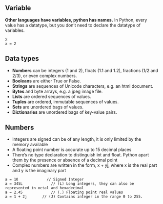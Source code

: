 ## Variable
**Other languages have variables, python has names.** In Python, every value has a datatype, but you don’t need to declare the datatype of variables.
```
x
x = 2
```

## Data types
* **Numbers** can be integers (1 and 2), floats (1.1 and 1.2), fractions (1/2 and 2/3), or even complex numbers.
* **Booleans** are either True or False.
* **Strings** are sequences of Unicode characters, e.g. an html document.
* **Bytes** and byte arrays, e.g. a jpeg image file.
* **Lists** are ordered sequences of values.
* **Tuples** are ordered, immutable sequences of values.
* **Sets** are unordered bags of values.
* **Dictionaries** are unordered bags of key-value pairs.

## Numbers
* Integers are signed can be of any length, it is only limited by the memory available
* A floating point number is accurate up to 15 decimal places
* There’s no type declaration to distinguish int and float. Python apart them by the presence or absence of a decimal point
* Complex numbers are written in the form, x + yj, where x is the real part and y is the imaginary part
```
a = 10	 	 	   // Signed Integer
a = 345L	 	 	 // (L) Long integers, they can also be represented in octal and hexadecimal
a = 2.45	 	 	 // (.) Floating point real values
a = 1 + 2j	 	 // (J) Contains integer in the range 0 to 255.
```
